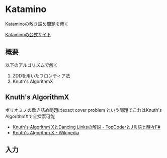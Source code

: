# Katamino

Kataminoの敷き詰め問題を解く

[Kataminoの公式サイト](https://www.assiston.co.jp/2659)


## 概要
以下のアルゴリズムで解く

1. ZDDを用いたフロンティア法
2. Knuth's AlgorithmX

## Knuth's AlgorithmX

ポリオミノの敷き詰め問題はexact cover problem という問題でこれはKnuth's AlgorithmXで全探索可能

* [Knuth's Algorithm XとDancing Linksの解説 - TopCoderとJ言語と時々F#](http://d.hatena.ne.jp/JAPLJ/20090902/1251901464)
* [Knuth's Algorithm X - Wikipedia](https://en.wikipedia.org/wiki/Knuth%27s_Algorithm_X)

## 入力
